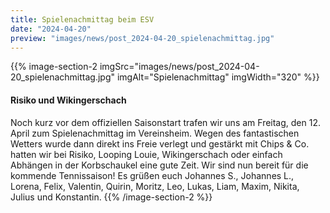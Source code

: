 ```yaml
---
title: Spielenachmittag beim ESV
date: "2024-04-20"
preview: "images/news/post_2024-04-20_spielenachmittag.jpg"
---
```


{{% image-section-2 imgSrc="images/news/post_2024-04-20_spielenachmittag.jpg" imgAlt="Spielenachmittag" imgWidth="320" %}}
#### Risiko und Wikingerschach

Noch kurz vor dem offiziellen Saisonstart trafen wir uns am Freitag, den 12. April zum Spielenachmittag im Vereinsheim. Wegen des fantastischen Wetters wurde dann direkt ins Freie verlegt und gestärkt mit Chips & Co. hatten wir bei Risiko, Looping Louie, Wikingerschach oder einfach Abhängen in der Korbschaukel eine gute Zeit. Wir sind nun bereit für die kommende Tennissaison! Es grüßen euch Johannes S., Johannes L., Lorena, Felix, Valentin, Quirin, Moritz, Leo, Lukas, Liam, Maxim, Nikita, Julius und Konstantin.
{{% /image-section-2 %}}
